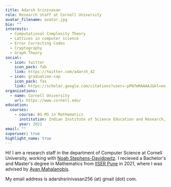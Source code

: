 ```yaml
---
title: Adarsh Srinivasan
role: Research staff at Cornell University
avatar_filename: avatar.jpg
bio: ""
interests:
  - Computational Complexity Theory
  - Lattices in computer science
  - Error Correcting Codes
  - Cryptography
  - Graph Theory
social:
  - icon: twitter
    icon_pack: fab
    link: https://twitter.com/adarsh_42
  - icon: graduation-cap
    icon_pack: fas
    link: https://scholar.google.com/citations?user=-pPN7mMAAAAJ&hl=en
organizations:
  - name: Cornell University
    url: https://www.cornell.edu/
education:
  courses:
    - course: BS-MS in Mathematics
      institution: Indian Institute of Science Education and Research, Pune
      year: 2021
email: ""
superuser: true
highlight_name: true
---
```

Hi! I am a research staff in the department of Computer Science at Cornell University, working with [Noah Stephens-Davidowitz](https://www.noahsd.com/). I recieved a Bachelor's and Master's degree in Mathematics from [IISER Pune](https://www.iiserpune.ac.in/) in 2021, where I was advised by [Ayan Mahalanobis](http://sites.iiserpune.ac.in/~ayan/). 

My email address is adarshsrinivasan256 (at) gmail (dot) com.